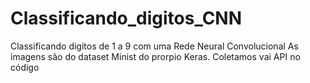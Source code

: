 # Classificando_digitos_CNN
Classificando digitos de 1 a 9 com uma Rede Neural Convolucional
As imagens são do dataset Minist do prorpio Keras.
Coletamos vai API no código
